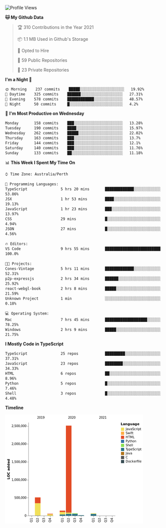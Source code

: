 <!--START_SECTION:waka-->
![Profile Views](http://img.shields.io/badge/Profile%20Views-0-blue)

**🐱 My Github Data** 

> 🏆 310 Contributions in the Year 2021
 > 
> 📦 1.1 MB Used in Github's Storage 
 > 
> 💼 Opted to Hire
 > 
> 📜 59 Public Repositories 
 > 
> 🔑 23 Private Repositories  
 > 
**I'm a Night 🦉** 

```text
🌞 Morning    237 commits    █████░░░░░░░░░░░░░░░░░░░░   19.92% 
🌆 Daytime    325 commits    ██████░░░░░░░░░░░░░░░░░░░   27.31% 
🌃 Evening    578 commits    ████████████░░░░░░░░░░░░░   48.57% 
🌙 Night      50 commits     █░░░░░░░░░░░░░░░░░░░░░░░░   4.2%

```
📅 **I'm Most Productive on Wednesday** 

```text
Monday       158 commits    ███░░░░░░░░░░░░░░░░░░░░░░   13.28% 
Tuesday      190 commits    ████░░░░░░░░░░░░░░░░░░░░░   15.97% 
Wednesday    262 commits    █████░░░░░░░░░░░░░░░░░░░░   22.02% 
Thursday     163 commits    ███░░░░░░░░░░░░░░░░░░░░░░   13.7% 
Friday       144 commits    ███░░░░░░░░░░░░░░░░░░░░░░   12.1% 
Saturday     140 commits    ███░░░░░░░░░░░░░░░░░░░░░░   11.76% 
Sunday       133 commits    ██░░░░░░░░░░░░░░░░░░░░░░░   11.18%

```


📊 **This Week I Spent My Time On** 

```text
⌚︎ Time Zone: Australia/Perth

💬 Programming Languages: 
TypeScript               5 hrs 20 mins       █████████████░░░░░░░░░░░░   53.86% 
JSX                      1 hr 53 mins        ████░░░░░░░░░░░░░░░░░░░░░   19.13% 
JavaScript               1 hr 23 mins        ███░░░░░░░░░░░░░░░░░░░░░░   13.97% 
CSS                      29 mins             █░░░░░░░░░░░░░░░░░░░░░░░░   4.94% 
JSON                     27 mins             █░░░░░░░░░░░░░░░░░░░░░░░░   4.56%

🔥 Editors: 
VS Code                  9 hrs 55 mins       █████████████████████████   100.0%

🐱‍💻 Projects: 
Cones-Vintage            5 hrs 11 mins       █████████████░░░░░░░░░░░░   52.31% 
p2p-expressjs            2 hrs 34 mins       ██████░░░░░░░░░░░░░░░░░░░   25.92% 
react-webgl-book         2 hrs 8 mins        █████░░░░░░░░░░░░░░░░░░░░   21.59% 
Unknown Project          1 min               ░░░░░░░░░░░░░░░░░░░░░░░░░   0.18%

💻 Operating System: 
Mac                      7 hrs 45 mins       ███████████████████░░░░░░   78.25% 
Windows                  2 hrs 9 mins        █████░░░░░░░░░░░░░░░░░░░░   21.75%

```

**I Mostly Code in TypeScript** 

```text
TypeScript               25 repos            █████████░░░░░░░░░░░░░░░░   37.31% 
JavaScript               23 repos            ████████░░░░░░░░░░░░░░░░░   34.33% 
HTML                     6 repos             ██░░░░░░░░░░░░░░░░░░░░░░░   8.96% 
Python                   5 repos             █░░░░░░░░░░░░░░░░░░░░░░░░   7.46% 
Shell                    3 repos             █░░░░░░░░░░░░░░░░░░░░░░░░   4.48%

```


**Timeline**

![Chart not found](https://raw.githubusercontent.com/NWylynko/NWylynko/main/charts/bar_graph.png) 


<!--END_SECTION:waka-->
